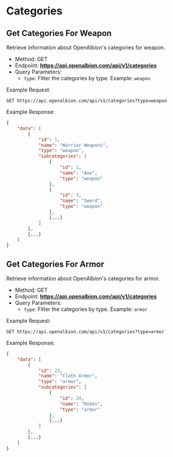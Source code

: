 # Categories

## Get Categories For Weapon

Retrieve information about OpenAlbion's categories for weapon.

- Method: GET
- Endpoint: **https://api.openalbion.com/api/v1/categories**
- Query Parameters:
  - `type`: Filter the categories by type. Example: `weapon`

Example Request:
```http
GET https://api.openalbion.com/api/v1/categories?type=weapon
```

Example Response:
```json
{
    "data": [
        {
            "id": 1,
            "name": "Warrior Weapons",
            "type": "weapon",
            "subcategories": [
                {
                    "id": 2,
                    "name": "Axe",
                    "type": "weapon"
                },
                {
                    "id": 3,
                    "name": "Sword",
                    "type": "weapon"
                },
                {...}
            ]
        },
        {...}
    ]
}
```

## Get Categories For Armor

Retrieve information about OpenAlbion's categories for armor.

- Method: GET
- Endpoint: **https://api.openalbion.com/api/v1/categories**
- Query Parameters:
  - `type`: Filter the categories by type. Example: `armor`

Example Request:
```http
GET https://api.openalbion.com/api/v1/categories?type=armor
```

Example Response:
```json
{
    "data": [
        {
            "id": 23,
            "name": "Cloth Armor",
            "type": "armor",
            "subcategories": [
                {
                    "id": 24,
                    "name": "Robes",
                    "type": "armor"
                },
                {...}
            ]
        },
        {...}
    ]
}
```